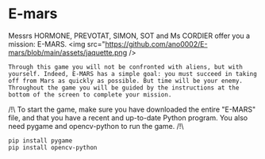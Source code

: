 # E-mars

Messrs HORMONE, PREVOTAT, SIMON, SOT and Ms CORDIER offer you a mission: E-MARS.
<img src="https://github.com/ano0002/E-mars/blob/main/assets/jaquette.png />
<br/>
    
    Through this game you will not be confronted with aliens, but with yourself. Indeed, E-MARS has a simple goal: you must succeed in taking off from Mars as quickly as possible. But time will be your enemy. Throughout the game you will be guided by the instructions at the bottom of the screen to complete your mission.



/!\ To start the game, make sure you have downloaded the entire "E-MARS" file, and that you have a recent and up-to-date Python program. You also need pygame and opencv-python to run the game. /!\

    pip install pygame
    pip install opencv-python

